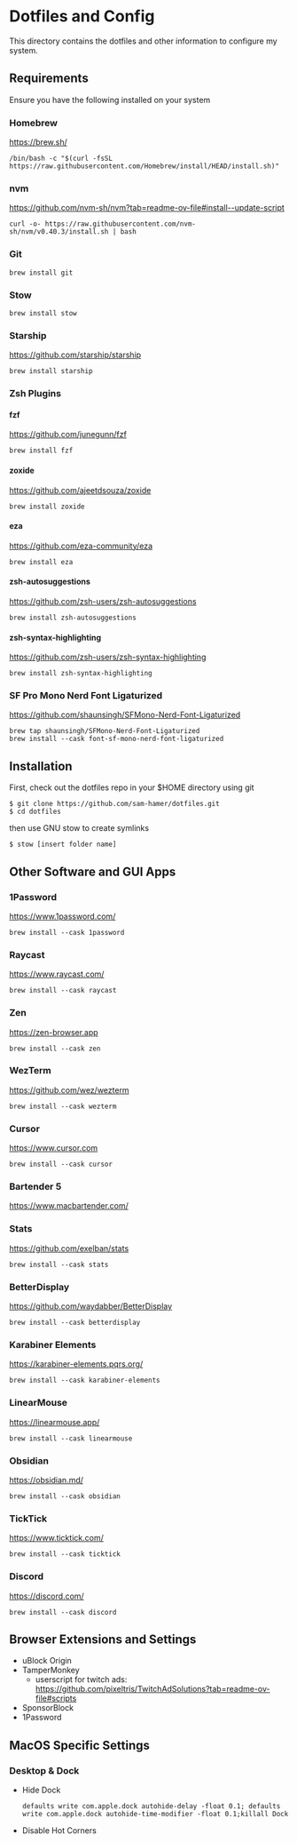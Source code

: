 # Dotfiles and Config

This directory contains the dotfiles and other information to configure my system.

## Requirements

Ensure you have the following installed on your system

### Homebrew

https://brew.sh/

```
/bin/bash -c "$(curl -fsSL https://raw.githubusercontent.com/Homebrew/install/HEAD/install.sh)"
```

### nvm

https://github.com/nvm-sh/nvm?tab=readme-ov-file#install--update-script

```
curl -o- https://raw.githubusercontent.com/nvm-sh/nvm/v0.40.3/install.sh | bash
```

### Git

```
brew install git
```

### Stow

```
brew install stow
```

### Starship

https://github.com/starship/starship
```
brew install starship
```

### Zsh Plugins

#### fzf

https://github.com/junegunn/fzf
```
brew install fzf
```

#### zoxide

https://github.com/ajeetdsouza/zoxide
```
brew install zoxide
```

#### eza

https://github.com/eza-community/eza
```
brew install eza
```

#### zsh-autosuggestions

https://github.com/zsh-users/zsh-autosuggestions
```
brew install zsh-autosuggestions
```

#### zsh-syntax-highlighting

https://github.com/zsh-users/zsh-syntax-highlighting
```
brew install zsh-syntax-highlighting
```

### SF Pro Mono Nerd Font Ligaturized

https://github.com/shaunsingh/SFMono-Nerd-Font-Ligaturized
```
brew tap shaunsingh/SFMono-Nerd-Font-Ligaturized
brew install --cask font-sf-mono-nerd-font-ligaturized
```

## Installation

First, check out the dotfiles repo in your $HOME directory using git

```
$ git clone https://github.com/sam-hamer/dotfiles.git
$ cd dotfiles
```

then use GNU stow to create symlinks

```
$ stow [insert folder name]
```

## Other Software and GUI Apps

### 1Password

https://www.1password.com/
```
brew install --cask 1password
```

### Raycast

https://www.raycast.com/
```
brew install --cask raycast
```

### Zen

https://zen-browser.app
```
brew install --cask zen
```

### WezTerm

https://github.com/wez/wezterm
```
brew install --cask wezterm
```

### Cursor

https://www.cursor.com
```
brew install --cask cursor
```

### Bartender 5

https://www.macbartender.com/

### Stats

https://github.com/exelban/stats
```
brew install --cask stats
```

### BetterDisplay

https://github.com/waydabber/BetterDisplay
```
brew install --cask betterdisplay
```

### Karabiner Elements

https://karabiner-elements.pqrs.org/
```
brew install --cask karabiner-elements
```

### LinearMouse

https://linearmouse.app/
```
brew install --cask linearmouse
```

### Obsidian

https://obsidian.md/
```
brew install --cask obsidian
```

### TickTick

https://www.ticktick.com/
```
brew install --cask ticktick
```

### Discord

https://discord.com/
```
brew install --cask discord
```

## Browser Extensions and Settings
- uBlock Origin
- TamperMonkey
    - userscript for twitch ads: https://github.com/pixeltris/TwitchAdSolutions?tab=readme-ov-file#scripts
- SponsorBlock
- 1Password

## MacOS Specific Settings

### Desktop & Dock
- Hide Dock
    ```
    defaults write com.apple.dock autohide-delay -float 0.1; defaults write com.apple.dock autohide-time-modifier -float 0.1;killall Dock
    ```
- Disable Hot Corners


